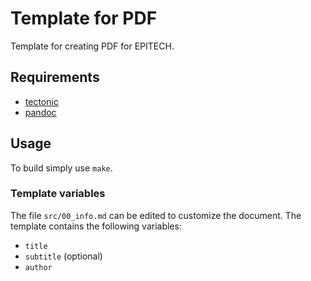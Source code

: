 # Template for PDF

Template for creating PDF for EPITECH.

## Requirements
  - [tectonic](https://tectonic-typesetting.github.io/en-US/)
  - [pandoc](https://pandoc.org)

## Usage

To build simply use `make`.

### Template variables

The file `src/00_info.md` can be edited to customize the document. The template
contains the following variables:

- `title`
- `subtitle` (optional)
- `author`
